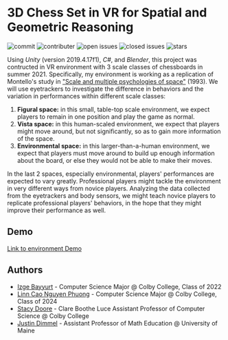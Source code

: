 # 3D Chess Set in VR for Spatial and Geometric Reasoning

![commit](https://img.shields.io/github/last-commit/linncao/3D_Chess_Set_in_VR)
![contributer](https://img.shields.io/github/contributors/linncao/3D_Chess_Set_in_VR)
![open issues](https://img.shields.io/github/issues-raw/linncao/3D_Chess_Set_in_VR)
![closed issues](https://img.shields.io/github/issues-closed-raw/linncao/3D_Chess_Set_in_VR)
![stars](https://img.shields.io/github/stars/linncao/3D_Chess_Set_in_VR?style=social)

Using *Unity* (version 2019.4.17f1), *C#*, and *Blender*, this project was contructed in VR environment with 3 scale classes of chessboards in summer 2021. 
Specifically, my environment is working as a replication of Montello's study in ["Scale and multiple psychologies of space"](https://citeseerx.ist.psu.edu/viewdoc/download?doi=10.1.1.559.1351&rep=rep1&type=pdf) (1993). We will use eyetrackers to investigate the difference in behaviors and the variation in performances within different scale classes:

1. **Figural space:** in this small, table-top scale environment, we expect players to remain in one position and play the game as normal.
2. **Vista space:** in this human-scaled environment, we expect that players might move around, but not significantly, so as to gain more information of the space.
3. **Environmental space:** in this larger-than-a-human environment, we expect that players must move around to build up enough information about the board, or else they would not
be able to make their moves. 

In the last 2 spaces, especially environmental, players' performances are expected to vary greatly. Professional players might tackle the environment in very different ways from
novice players. Analyzing the data collected from the eyetrackers and body sensors, we might teach novice players to replicate professional players' behaviors, in the hope that
they might improve their performance as well.


## Demo

[Link to environment Demo](https://drive.google.com/file/d/1my4Mqoo5p2ORt3tj5HSxFIJ5Xy8Fu274/view)


## Authors

- [Izge Bayyurt](https://www.linkedin.com/in/izgebayyurt/) - Computer Science Major @ Colby College, Class of 2022
- [Linn Cao Nguyen Phuong](https://www.linkedin.com/in/linh-cao-nguyen-phuong-a7256621b/) - Computer Science Major @ Colby College, Class of 2024
- [Stacy Doore](https://www.linkedin.com/in/stacy-a-doore/) - Clare Boothe Luce Assistant Professor of Computer Science @ Colby College
- [Justin Dimmel](https://www.linkedin.com/in/justin-dimmel-83022a3/) - Assistant Professor of Math Education @ University of Maine
